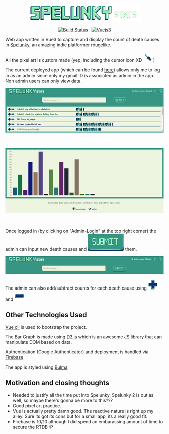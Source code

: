 <p align="center"><img src="https://github.com/DivyenduDutta/spelunky-stats/blob/main/src/assets/header.gif" alt="Vue logo"></p>

<p align="center">
  <a href="https://travis-ci.com/DivyenduDutta/spelunky-stats"><img src="https://travis-ci.com/DivyenduDutta/spelunky-stats.svg?branch=main" alt="Build Status"></a> &nbsp;
  <a href="https://v3.vuejs.org/"><img src="https://img.shields.io/badge/Vue-3.x-green" alt="Vuejs3"></a>
</p>


Web app written in Vue3 to capture and display the count of death causes in <a href="https://www.gog.com/game/spelunky">Spelunky</a>, an amazing indie platformer rougelike.

All the pixel art is custom made (yep, including the cursor icon XD <img src="https://github.com/DivyenduDutta/spelunky-stats/blob/main/src/assets/cursor.png" alt="cursor_icon">)

The current deployed app (which can be found <a href="https://spelunky-stats.web.app/">here</a>) allows only me to log in as an admin since only my gmail ID is associated as admin in the app. Non admin users can only view data.

<p align="center"><img src="https://github.com/DivyenduDutta/spelunky-stats/blob/main/images/causes.PNG" alt="causes"></p> <br/>
<p align="center"><img src="https://github.com/DivyenduDutta/spelunky-stats/blob/main/images/bar_graph.PNG" alt="bar_graph"></p>

<br />

Once logged in (by clicking on "Admin-Login" at the top right corner) the admin can input new death causes and <img src="https://github.com/DivyenduDutta/spelunky-stats/blob/main/src/assets/submit_btn.gif" alt="submit"> them. <br/>

<p align="center"><img src="https://github.com/DivyenduDutta/spelunky-stats/blob/main/images/input.PNG" alt="input"></p>

The admin can also add/subtract counts for each death cause using <img src="https://github.com/DivyenduDutta/spelunky-stats/blob/main/src/assets/plus.png" alt="plus">  and  <img src="https://github.com/DivyenduDutta/spelunky-stats/blob/main/src/assets/minus.png" alt="minus">



## Other Technologies Used

<a href="https://cli.vuejs.org/">Vue cli</a> is used to bootstrap the project.

The Bar Graph is made using <a href="https://d3js.org/">D3.js</a> which is an awesome JS library that can manipulate DOM based on data.

Authentication (Google Authenticator) and deployment is handled via <a href="https://firebase.google.com/docs">Firebase</a>

The app is styled using <a href="https://bulma.io/">Bulma</a>

## Motivation and closing thoughts

* Needed to justify all the time put into Spelunky. Spelunky 2 is out as well, so maybe there's gonna be more to this???
* Good pixel art practice.
* Vue is actually pretty damn good. The reactive nature is right up my alley. Sure its got its cons but for a small app, its a really good fit.
* Firebase is 10/10 although I did spend an embarassing amount of time to secure the RTDB :P
